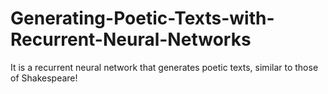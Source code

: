 # Generating-Poetic-Texts-with-Recurrent-Neural-Networks
It is a recurrent neural network that generates poetic texts, similar to those of Shakespeare!
